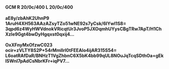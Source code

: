 #### GCM R 20/0c/400 L 20/0c/400
**aE8y/zbAhK2UhnP9**<br/>**1AruH4XH563AAzAZsyTZo51wNE92s7yCsk/6IYwI1S8=**<br/>**3qpd6z4WyHWVdnokVRicqtUr3JvoP5JXOqmhUYysCBgTRw7ApT/H1ChXzle9Ggt4bwDyHgqxst0qxij4...**<br/><br/>
**OxXFnyMxOfzwC023**<br/>**ocir+zVLTY8S2P+54rMmlIrl0tFEEAlo4ijAR315S54=**<br/>**L6oatRAfDaR/BNHzT1VgZhbnC6X5bK4bb99qUL8NOuJqTcqSDthOa+gEklSWnI7pAdCsNbrKFr+iqPV7...**